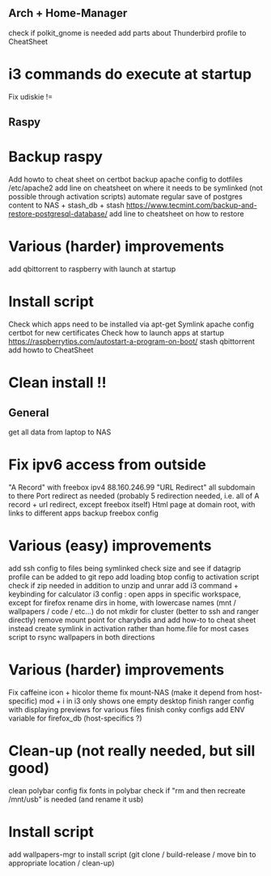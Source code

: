 ## Arch + Home-Manager

check if polkit_gnome is needed
add parts about Thunderbird profile to CheatSheet

# i3 commands do execute at startup
Fix udiskie
!=


## Raspy

# Backup raspy
Add howto to cheat sheet on certbot
backup apache config to dotfiles
    /etc/apache2
    add line on cheatsheet on where it needs to be symlinked (not possible through activation scripts)
automate regular save of postgres content to NAS + stash_db + stash
    https://www.tecmint.com/backup-and-restore-postgresql-database/
    add line to cheatsheet on how to restore

# Various (harder) improvements
add qbittorrent to raspberry with launch at startup

# Install script
Check which apps need to be installed via apt-get
Symlink apache config
certbot for new certificates
Check how to launch apps at startup
    https://raspberrytips.com/autostart-a-program-on-boot/
    stash
    qbittorrent
    add howto to CheatSheet

# Clean install !!


## General
get all data from laptop to NAS

# Fix ipv6 access from outside
"A Record" with freebox ipv4 88.160.246.99
"URL Redirect" all subdomain to there
Port redirect as needed (probably 5 redirection needed, i.e. all of A record + url redirect, except freebox itself)
Html page at domain root, with links to different apps
backup freebox config

# Various (easy) improvements
add ssh config to files being symlinked
check size and see if datagrip profile can be added to git repo
add loading btop config to activation script
check if zip needed in addition to unzip and unrar
add i3 command + keybinding for calculator
i3 config : open apps in specific workspace, except for firefox
rename dirs in home, with lowercase names (mnt / wallpapers / code / etc...)
do not mkdir for cluster (better to ssh and ranger directly)
remove mount point for charybdis and add how-to to cheat sheet instead
create symlink in activation rather than home.file for most cases
script to rsync wallpapers in both directions

# Various (harder) improvements
Fix caffeine icon + hicolor theme
fix mount-NAS (make it depend from host-specific)
mod + i in i3 only shows one empty desktop
finish ranger config with displaying previews for various files
finish conky configs
add ENV variable for firefox_db (host-specifics ?)

# Clean-up (not really needed, but sill good)
clean polybar config
fix fonts in polybar
check if "rm and then recreate /mnt/usb" is needed (and rename it usb)

# Install script
add wallpapers-mgr to install script (git clone / build-release / move bin to appropriate location / clean-up)
